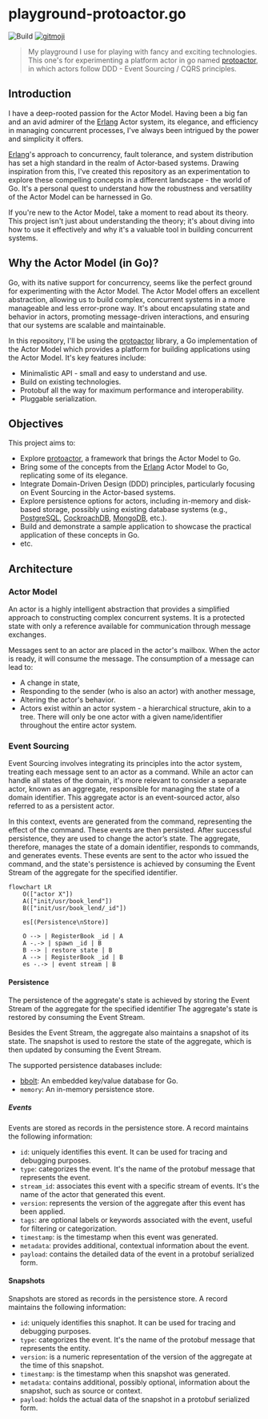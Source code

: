 # playground-protoactor.go

![Build](https://github.com/ccamel/playground-protoactor.go/workflows/Build/badge.svg)
[![gitmoji](https://img.shields.io/badge/gitmoji-%20😜%20😍-FFDD67.svg?style=flat-square)](https://gitmoji.carloscuesta.me)

> My playground I use for playing with fancy and exciting technologies. This one's for experimenting a platform actor in
> go named [protoactor](https://github.com/AsynkronIT/protoactor-go), in which actors follow DDD - Event Sourcing / CQRS principles.

## Introduction

I have a deep-rooted passion for the Actor Model. Having been a big fan and an avid admirer of the [Erlang](https://www.erlang.org) Actor system, its elegance, and efficiency in managing concurrent processes, I've always been intrigued by the power and simplicity it offers.

[Erlang](https://www.erlang.org)'s approach to concurrency, fault tolerance, and system distribution has set a high standard in the realm of Actor-based systems. Drawing inspiration from this, I've created this repository as an experimentation to explore these compelling concepts in a different landscape - the world of Go. It's a personal quest to understand how the robustness and versatility of the Actor Model can be harnessed in Go.

If you're new to the Actor Model, take a moment to read about its theory. This project isn't just about understanding the theory; it's about diving into how to use it effectively and why it's a valuable tool in building concurrent systems.

## Why the Actor Model (in Go)?

Go, with its native support for concurrency, seems like the perfect ground for experimenting with the Actor Model. The Actor Model offers an excellent abstraction, allowing us to build complex, concurrent systems in a more manageable and less error-prone way. It's about encapsulating state and behavior in actors, promoting message-driven interactions, and ensuring that our systems are scalable and maintainable.

In this repository, I'll be using the [protoactor](https://proto.actor/) library, a Go implementation of the Actor Model which provides a platform for building applications using the Actor Model. It's key features include:

- Minimalistic API - small and easy to understand and use.
- Build on existing technologies.
- Protobuf all the way for maximum performance and interoperability.
- Pluggable serialization.

## Objectives

This project aims to:

- Explore [protoactor](https://github.com/AsynkronIT/protoactor-go), a framework that brings the Actor Model to Go.
- Bring some of the concepts from the [Erlang](https://www.erlang.org) Actor Model to Go, replicating some of its elegance.
- Integrate Domain-Driven Design (DDD) principles, particularly focusing on Event Sourcing in the Actor-based systems.
- Explore persistence options for actors, including in-memory and disk-based storage, possibly using existing database systems (e.g., [PostgreSQL](https://www.postgresql.org/), [CockroachDB](https://www.cockroachlabs.com/), [MongoDB](https://www.mongodb.com/), etc.).
- Build and demonstrate a sample application to showcase the practical application of these concepts in Go.
- etc.

## Architecture

### Actor Model

An actor is a highly intelligent abstraction that provides a simplified approach to constructing complex concurrent systems. It is a protected state with only a reference available for communication through message exchanges.

Messages sent to an actor are placed in the actor's mailbox. When the actor is ready, it will consume the message. The consumption of a message can lead to:

- A change in state,
- Responding to the sender (who is also an actor) with another message,
- Altering the actor's behavior.
- Actors exist within an actor system - a hierarchical structure, akin to a tree. There will only be one actor with a given name/identifier throughout the entire actor system.

### Event Sourcing

Event Sourcing involves integrating its principles into the actor system, treating each message sent to an actor as a command. While an actor can handle all states of the domain, it's more relevant to consider a separate actor, known as an aggregate, responsible for managing the state of a domain identifier. This aggregate actor is an event-sourced actor, also referred to as a persistent actor.

In this context, events are generated from the command, representing the effect of the command. These events are then persisted. After successful persistence, they are used to change the actor’s state. The aggregate, therefore, manages the state of a domain identifier, responds to commands, and generates events. These events are sent to the actor who issued the command, and the state's persistence is achieved by consuming the Event Stream of the aggregate for the specified identifier.

``` mermaid
flowchart LR
    O(["actor X"])
    A(["init/usr/book_lend"])
    B(["init/usr/book_lend/_id"])

    es[(Persistence\nStore)]

    O --> | RegisterBook _id | A
    A -.-> | spawn _id | B
    B --> | restore state | B
    A --> | RegisterBook _id | B
    es -.-> | event stream | B
```

#### Persistence

The persistence of the aggregate's state is achieved by storing the Event Stream of the aggregate for the specified identifier The aggregate's state is restored by consuming the Event Stream.

Besides the Event Stream, the aggregate also maintains a snapshot of its state. The snapshot is used to restore the state of the aggregate, which is then updated by consuming the Event Stream.

The supported persistence databases include:

- [bbolt](https://github.com/etcd-io/bbolt): An embedded key/value database for Go.
- `memory`: An in-memory persistence store.

##### Events

Events are stored as records in the persistence store. A record maintains the following information:

- `id`: uniquely identifies this event. It can be used for tracing and debugging purposes.
- `type`: categorizes the event. It's the name of the protobuf message that represents the event.
- `stream_id`: associates this event with a specific stream of events. It's the name of the actor that generated this event.
- `version`: represents the version of the aggregate after this event has been applied.
- `tags`: are optional labels or keywords associated with the event, useful for filtering or categorization.
- `timestamp`: is the timestamp when this event was generated.
- `metadata`: provides additional, contextual information about the event.
- `payload`: contains the detailed data of the event in a protobuf serialized form.

#### Snapshots

Snapshots are stored as records in the persistence store. A record maintains the following information:

- `id`: uniquely identifies this snaphot. It can be used for tracing and debugging purposes.
- `type`: categorizes the event. It's the name of the protobuf message that represents the entity.
- `version`: is a numeric representation of the version of the aggregate at the time of this snapshot.
- `timestamp`: is the timestamp when this snapshot was generated.
- `metadata`: contains additional, possibly optional, information about the snapshot, such as source or context.
- `payload`: holds the actual data of the snapshot in a protobuf serialized form.

